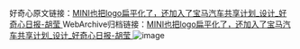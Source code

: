 好奇心原文链接：[MINI也把logo扁平化了，还加入了宝马汽车共享计划_设计_好奇心日报-胡莹 ](https://www.qdaily.com/articles/11250.html)
WebArchive归档链接：[MINI也把logo扁平化了，还加入了宝马汽车共享计划_设计_好奇心日报-胡莹 ](http://web.archive.org/web/20190623164103/https://www.qdaily.com/articles/11250.html)
![image](http://ww3.sinaimg.cn/large/007d5XDply1g3wdfsagb5j30u03oh4qp)